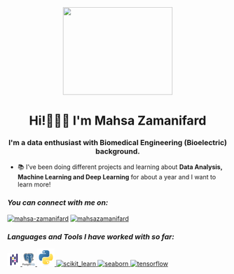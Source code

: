 <div id="header" align="center">
  <img src="https://media.giphy.com/media/6wa5vuYvetU1Jibm13/giphy.gif"  height="200" width="250"/>
</div>
<h1 align="center">Hi!🙋🏻‍♀️ I'm Mahsa Zamanifard</h1>
<h3 align="center">I'm a data enthusiast with Biomedical Engineering (Bioelectric) background.</h3>

- 📚 I’ve been doing different projects and learning about **Data Analysis, Machine Learning and Deep Learning** for about a year and I want to learn more!

<h3 align="left"><i>You can connect with me on:</i></h3>
<p align="left">
<a href="https://linkedin.com/in/mahsa-zamanifard" target="blank"><img align="center" src="https://raw.githubusercontent.com/rahuldkjain/github-profile-readme-generator/master/src/images/icons/Social/linked-in-alt.svg" alt="mahsa-zamanifard" height="20" width="20" /></a>
<a href="https://kaggle.com/mahsazamanifard" target="blank"><img align="center" src="https://raw.githubusercontent.com/rahuldkjain/github-profile-readme-generator/master/src/images/icons/Social/kaggle.svg" alt="mahsazamanifard" height="20" width="20" /></a>
</p>

<h3 align="left"><i>Languages and Tools I have worked with so far:</i></h3>
<p align="left"> <a href="https://pandas.pydata.org/" target="_blank" rel="noreferrer"> <img src="https://raw.githubusercontent.com/devicons/devicon/2ae2a900d2f041da66e950e4d48052658d850630/icons/pandas/pandas-original.svg" alt="pandas" width="30" height="30"/> </a> <a href="https://www.postgresql.org" target="_blank" rel="noreferrer"> <img src="https://raw.githubusercontent.com/devicons/devicon/master/icons/postgresql/postgresql-original-wordmark.svg" alt="postgresql" width="30" height="30"/> </a> <a href="https://www.python.org" target="_blank" rel="noreferrer"> <img src="https://raw.githubusercontent.com/devicons/devicon/master/icons/python/python-original.svg" alt="python" width="40" height="40"/> </a> <a href="https://scikit-learn.org/" target="_blank" rel="noreferrer"> <img src="https://upload.wikimedia.org/wikipedia/commons/0/05/Scikit_learn_logo_small.svg" alt="scikit_learn" width="30" height="30"/> </a> <a href="https://seaborn.pydata.org/" target="_blank" rel="noreferrer"> <img src="https://seaborn.pydata.org/_images/logo-mark-lightbg.svg" alt="seaborn" width="30" height="30"/> </a>
<a href="https://www.tensorflow.org" target="_blank" rel="noreferrer"> <img src="https://www.vectorlogo.zone/logos/tensorflow/tensorflow-icon.svg" alt="tensorflow" width="30" height="30"/> </a>
</p>
